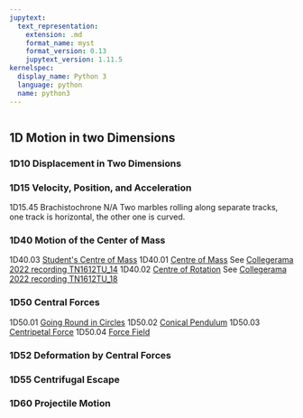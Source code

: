```yaml
---
jupytext:
  text_representation:
    extension: .md
    format_name: myst
    format_version: 0.13
    jupytext_version: 1.11.5
kernelspec:
  display_name: Python 3
  language: python
  name: python3
---
```


```{contents}
```

## 1D	Motion in two Dimensions

### 1D10	Displacement in Two Dimensions
### 1D15	Velocity, Position, and Acceleration

1D15.45				Brachistochrone	N/A		Two marbles rolling along separate tracks, one track is horizontal, the other one is curved.

### 1D40	Motion of the Center of Mass

1D40.03				[Student's Centre of Mass](https://www.de-monstrare.nl/pdf/Students%27%20centre%20of%20mass.pdf)
1D40.01				[Centre of Mass](https://www.de-monstrare.nl/pdf/Centre%20of%20mass.pdf)	See [Collegerama 2022 recording TN1612TU_14](https://collegerama.tudelft.nl/Mediasite/Channel/as-bsc-tn/watch/64cb5e5c7d2546fb9f465306d41a128b1d)
1D40.02				[Centre of Rotation](https://www.de-monstrare.nl/pdf/Centre%20of%20ratation.pdf) See [Collegerama 2022 recording TN1612TU_18](https://collegerama.tudelft.nl/Mediasite/Channel/as-bsc-tn/watch/30a014274f6a49bfbd89af1bd43cc8f31d)

### 1D50	Central Forces

1D50.01		 		[Going Round in Circles](https://www.de-monstrare.nl/pdf/Going%20round%20in%20circles.pdf)
1D50.02				[Conical Pendulum](https://www.de-monstrare.nl/pdf/Conical%20pendulum.pdf)
1D50.03				[Centripetal Force](https://www.de-monstrare.nl/pdf/Centripetal%20force.pdf)
1D50.04				[Force Field](https://www.de-monstrare.nl/pdf/Force%20field.pdf)

### 1D52	Deformation by Central Forces
### 1D55	Centrifugal Escape
### 1D60	Projectile Motion

